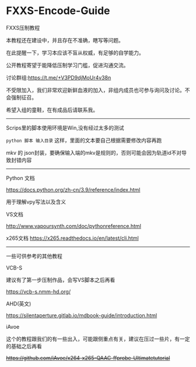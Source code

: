 # FXXS-Encode-Guide
FXXS压制教程

本教程还在建设中，并且存在不准确，瞎写等问题。

在此提醒一下，学习本应该不盲从权威，有足够的自学能力。

公开教程寄望于能降低压制学习门槛，促进沟通交流。

讨论群组:<https://t.me/+V3PD9djMoUr4v38n>

不受限加入，我们非常欢迎新鲜血液的加入，非组内成员也可参与询问及讨论。不会强制征召。

希望入组的童鞋，在有成品后请联系我。

---

Scrips里的脚本使用环境是Win,没有经过太多的测试

`python 脚本 输入目录` 这样，里面的文本要自己根据需要修改内容再跑

mkv 的 json封装，要确保输入端的mkv是规则的，否则可能会因为轨道id不对导致封错内容

---
Python 文档

<https://docs.python.org/zh-cn/3.9/reference/index.html>

用于理解vpy写法以及含义

VS文档

<http://www.vapoursynth.com/doc/pythonreference.html>

x265文档
<https://x265.readthedocs.io/en/latest/cli.html>

---
一些可供参考的其他教程

VCB-S

建议有了第一步压制作品，会写VS脚本之后再看

<https://vcb-s.nmm-hd.org/>

AHD(英文)

<https://silentaperture.gitlab.io/mdbook-guide/introduction.html>


iAvoe

这个的教程跟我们的有一些出入，可能跟侧重点有关，建议在压过一些片，有一定的基础之后再看

~~https://github.com/iAvoe/x264-x265-QAAC-ffprobe-Ultimatetutorial~~